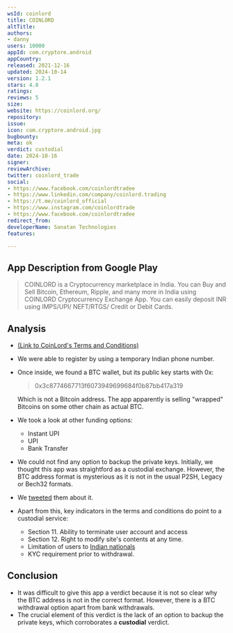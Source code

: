 ```yaml
---
wsId: coinlord
title: COINLORD
altTitle: 
authors:
- danny
users: 10000
appId: com.cryptore.android
appCountry: 
released: 2021-12-16
updated: 2024-10-14
version: 1.2.1
stars: 4.8
ratings: 
reviews: 5
size: 
website: https://coinlord.org/
repository: 
issue: 
icon: com.cryptore.android.jpg
bugbounty: 
meta: ok
verdict: custodial
date: 2024-10-16
signer: 
reviewArchive: 
twitter: coinlord_trade
social:
- https://www.facebook.com/coinlordtradee
- https://www.linkedin.com/company/coinlord.trading
- https://t.me/coinlord_official
- https://www.instagram.com/coinlordtrade
- https://www.facebook.com/coinlordtradee
redirect_from: 
developerName: Sanatan Technologies
features: 

---
```


## App Description from Google Play

> COINLORD is a Cryptocurrency marketplace in India. You can Buy and Sell Bitcoin, Ethereum, Ripple, and many more in India using COINLORD Cryptocurrency Exchange App. You can easily deposit INR using IMPS/UPI/ NEFT/RTGS/ Credit or Debit Cards.

## Analysis

- [(Link to CoinLord's Terms and Conditions)](https://coinlord.org/terms-conditions)
- We were able to register by using a temporary Indian phone number.
- Once inside, we found a BTC wallet, but its public key starts with 0x:
  > 0x3c8774667713f6073949699684f0b87bb417a319
  
  Which is not a Bitcoin address. The app apparently is selling "wrapped" Bitcoins on some other chain as actual BTC.
- We took a look at other funding options:
  - Instant UPI
  - UPI
  - Bank Transfer
- We could not find any option to backup the private keys. Initially, we thought this app was straightford as a custodial exchange. However, the BTC address format is mysterious as it is not in the usual P2SH, Legacy or Bech32 formats.
- We [tweeted](https://twitter.com/BitcoinWalletz/status/1678349179188396032) them about it.
- Apart from this, key indicators in the terms and conditions do point to a custodial service:
  - Section 11. Ability to terminate user account and access
  - Section 12. Right to modify site's contents at any time.
  - Limitation of users to [Indian nationals](https://coinlord.org/faq)  
  - KYC requirement prior to withdrawal.

## Conclusion

- It was difficult to give this app a verdict because it is not so clear why the BTC address is not in the correct format. However, there is a BTC withdrawal option apart from bank withdrawals.
- The crucial element of this verdict is the lack of an option to backup the private keys, which corroborates a **custodial** verdict.
